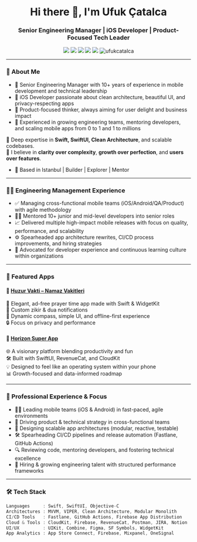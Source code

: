 <h1 align="center">Hi there 👋, I'm Ufuk Çatalca</h1>
<h3 align="center">Senior Engineering Manager | iOS Developer | Product-Focused Tech Leader</h3>

<p align="center">
  <img src="https://img.shields.io/badge/Swift-FA7343?style=flat&logo=swift&logoColor=white"/>
  <img src="https://img.shields.io/badge/SwiftUI-0096D6?style=flat&logo=apple&logoColor=white"/>
  <img src="https://img.shields.io/badge/Xcode-1575F9?style=flat&logo=xcode&logoColor=white"/>
  <img src="https://img.shields.io/badge/iOS-000000?style=flat&logo=apple&logoColor=white"/>
  <img src="https://img.shields.io/badge/Leadership-Managerial-blue"/>
  <img src="https://komarev.com/ghpvc/?username=ufukcatalca&style=flat&color=blue" alt="ufukcatalca" />
</p>

---

### 🚀 About Me

- 🎯 Senior Engineering Manager with 10+ years of experience in mobile development and technical leadership  
- 📱 iOS Developer passionate about clean architecture, beautiful UI, and privacy-respecting apps  
- 🧭 Product-focused thinker, always aiming for user delight and business impact  
- 🤝 Experienced in growing engineering teams, mentoring developers, and scaling mobile apps from 0 to 1 and 1 to millions

🔹 Deep expertise in **Swift, SwiftUI, Clean Architecture**, and scalable codebases.  
🔹 I believe in **clarity over complexity**, **growth over perfection**, and **users over features**.

- 📍 Based in Istanbul | Builder | Explorer | Mentor

---

### 🧑‍💼 Engineering Management Experience

- ✅ Managing cross-functional mobile teams (iOS/Android/QA/Product) with agile methodology  
- 🧑‍🏫 Mentored 10+ junior and mid-level developers into senior roles  
- 📈 Delivered multiple high-impact mobile releases with focus on quality, performance, and scalability  
- ⚙️ Spearheaded app architecture rewrites, CI/CD process improvements, and hiring strategies  
- 💬 Advocated for developer experience and continuous learning culture within organizations  

---

### 📱 Featured Apps

#### 🔹 [Huzur Vakti – Namaz Vakitleri](https://apps.apple.com/tr/app/huzur-vakti-namaz-vakitleri/id6748117055?l=tr)  
🕋 Elegant, ad-free prayer time app made with Swift & WidgetKit  
🔔 Custom zikir & dua notifications  
🧭 Dynamic compass, simple UI, and offline-first experience  
🔒 Focus on privacy and performance

#### 🔹 [Horizon Super App](https://appadvice.com/game/app/horizon/6745342198)  
🌐 A visionary platform blending productivity and fun  
🛠️ Built with SwiftUI, RevenueCat, and CloudKit  
💡 Designed to feel like an operating system within your phone  
📊 Growth-focused and data-informed roadmap

---

### 💼 Professional Experience & Focus

- 🧑‍💻 Leading mobile teams (iOS & Android) in fast-paced, agile environments  
- 🧭 Driving product & technical strategy in cross-functional teams  
- 🧱 Designing scalable app architectures (modular, reactive, testable)  
- 🛠️ Spearheading CI/CD pipelines and release automation (Fastlane, GitHub Actions)  
- 🔍 Reviewing code, mentoring developers, and fostering technical excellence  
- 👥 Hiring & growing engineering talent with structured performance frameworks

---

### 🛠️ Tech Stack

```swift
Languages     : Swift, SwiftUI, Objective-C  
Architectures : MVVM, VIPER, Clean Architecture, Modular Monolith  
CI/CD Tools   : Fastlane, GitHub Actions, Firebase App Distribution  
Cloud & Tools : CloudKit, Firebase, RevenueCat, Postman, JIRA, Notion  
UI/UX         : UIKit, Combine, Figma, SF Symbols, WidgetKit  
App Analytics : App Store Connect, Firebase, Mixpanel, OneSignal  

